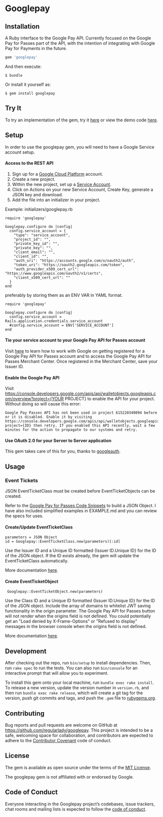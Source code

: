 # Googlepay

## Installation

A Ruby interface to the Google Pay API. Currently focused on the Google Pay for Passes part of the API, with the intention of integrating with Google Pay for Payments in the future. 

```ruby
gem 'googlepay'
```

And then execute:

    $ bundle

Or install it yourself as:

    $ gem install googlepay

## Try It

To try an implementation of the gem, try it [here](https://google-pay-demo.herokuapp.com/) or view the demo code [here](https://github.com/regularlady/googlepay-demo). 

## Setup

In order to use the googlepay gem, you will need to have a Google Service account setup. 

#### Access to the REST API

1. Sign up for a [Google Cloud Platform](https://cloud.google.com/) account.
2. Create a new project. 
3. Within the new project, set up a [Service Account](https://cloud.google.com/iam/docs/service-accounts). 
4. Click on Actions on your new Service Account, Create Key, generate a JSON key and download. 
5. Add the file into an initializer in your project. 

Example: initializers/googlepay.rb

    require 'googlepay'

    Googlepay.configure do |config|
      config.service_account = {
        "type": "service_account",
        "project_id": "",
        "private_key_id": "",
        "private_key": "",
        "client_email": "",
        "client_id": "",
        "auth_uri": "https://accounts.google.com/o/oauth2/auth",
        "token_uri": "https://oauth2.googleapis.com/token",
        "auth_provider_x509_cert_url": "https://www.googleapis.com/oauth2/v1/certs",
        "client_x509_cert_url": ""
      }
    end  

preferably by storing them as an ENV VAR in YAML format. 

    require 'googlepay'

    Googlepay.configure do |config|
      config.service_account = Rails.application.credentials.service_account
      #config.service_account = ENV['SERVICE_ACCOUNT']
    end

#### Tie your service account to your Google Pay API for Passes account

Visit [here](https://developers.google.com/pay/passes/guides/get-started/basic-setup/get-access-to-rest-api) to learn how to work with Google on getting registered for a Google Pay API for Passes account and to access the Google Pay API for Passes Merchant Center. Once registered in the Merchant Center, save your Issuer ID.

#### Enable the Google Pay API

Visit https://console.developers.google.com/apis/api/walletobjects.googleapis.com/overview?project={YOUR PROJECT} to enable the API for your project. Without doing so will cause this error: 

    Google Pay Passes API has not been used in project 615220349094 before or it is disabled. Enable it by visiting https://console.developers.google.com/apis/api/walletobjects.googleapis.com/overview?project={ID} then retry. If you enabled this API recently, wait a few minutes for the action to propagate to our systems and retry.

#### Use OAuth 2.0 for your Server to Server application

This gem takes care of this for you, thanks to [googleauth](https://github.com/googleapis/google-auth-library-ruby). 

## Usage 

### Event Tickets

JSON EventTicketClass must be created before EventTicketObjects can be created.

Refer to the [Google Pay for Passes Code Snippets](https://developers.google.com/pay/passes/guides/pass-verticals/event-tickets/code-snippets) to build a JSON Object. I have also included simplified examples in EXAMPLE.md and you can review the specs for uses. 

#### Create/Update EventTicketClass

    parameters = JSON Object
    id = Googlepay::EventTicketClass.new(parameters)[:id]

Use the Issuer ID and a Unique ID formatted {Issuer ID.Unique ID} for the ID of the JSON object. If the ID exists already, the gem will update the EventTicketClass automatically. 

More documentation [here](https://developers.google.com/pay/passes/rest/v1/eventticketclass).

#### Create EventTicketObject

     Googlepay::EventTicketObject.new(parameters)

Use the Class ID and a Unique ID formatted {Issuer ID.Unique ID} for the ID of the JSON object. Include the array of domains to whitelist JWT saving functionality in the origin parameter. The Google Pay API for Passes button will not render when the origins field is not defined. You could potentially get an "Load denied by X-Frame-Options" or "Refused to display" messages in the browser console when the origins field is not defined.

More documentation [here](https://developers.google.com/pay/passes/rest/v1/eventticketobject).

## Development

After checking out the repo, run `bin/setup` to install dependencies. Then, run `rake spec` to run the tests. You can also run `bin/console` for an interactive prompt that will allow you to experiment.

To install this gem onto your local machine, run `bundle exec rake install`. To release a new version, update the version number in `version.rb`, and then run `bundle exec rake release`, which will create a git tag for the version, push git commits and tags, and push the `.gem` file to [rubygems.org](https://rubygems.org).

## Contributing

Bug reports and pull requests are welcome on GitHub at https://github.com/regularlady/googlepay. This project is intended to be a safe, welcoming space for collaboration, and contributors are expected to adhere to the [Contributor Covenant](http://contributor-covenant.org) code of conduct.

## License

The gem is available as open source under the terms of the [MIT License](https://opensource.org/licenses/MIT).

The googlepay gem is not affiliated with or endorsed by Google.

## Code of Conduct

Everyone interacting in the Googlepay project’s codebases, issue trackers, chat rooms and mailing lists is expected to follow the [code of conduct](https://github.com/[USERNAME]/googlepay/blob/master/CODE_OF_CONDUCT.md).
